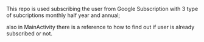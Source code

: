 This repo is used subscribing the user from Google Subscription with 3 type of subcriptions monthly half year and annual;

also in MainActivity there is a reference to how to find out if user is already subscribed or not.